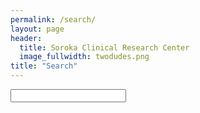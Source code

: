 ```yaml
---
permalink: /search/
layout: page
header:
  title: Soroka Clinical Research Center 
  image_fullwidth: twodudes.png
title: "Search"
---
```

<head>
  <link href="{{site.urlass}}tipuesearch/tipuesearch.css" rel="stylesheet">
  
</head>


<form action="/search">
<input type="text" name="q" id="tipue_search_input" autocomplete="off" required>
</form>

<div id="tipue_search_content">

  <div id="tipue_search_content">
    <div class="tipue_search_spinner">
      <div class="tipue_search_rect1">
      </div>
      <div class="tipue_search_rect2">
      </div>
      <div class="tipue_search_rect3">
      </div>
    </div>
  </div>

</div>

<script>
var $j = jQuery.noConflict();

$j(document).ready(function() {
     $j('#tipue_search_input').tipuesearch({
          'mode': 'live',
          'liveContent': '.row t30'
     });
});
</script>

